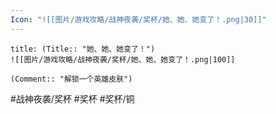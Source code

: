 ```yaml
---
Icon: "![[图片/游戏攻略/战神夜袭/奖杯/她、她、她变了！.png|30]]"
---
```

```ad-common-bronze-trophy
title: (Title:: "她、她、她变了！")
![[图片/游戏攻略/战神夜袭/奖杯/她、她、她变了！.png|100]]

(Comment:: "解锁一个英雄皮肤")
```

#战神夜袭/奖杯 #奖杯 #奖杯/铜
